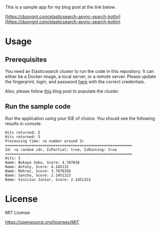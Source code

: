 This is a sample app for my blog post at the link below.

[https://duongnt.com/elasticsearch-async-search-kotlin](https://duongnt.com/elasticsearch-async-search-kotlin)

# Usage

## Prerequisites

You need an Elasticsearch cluster to run the code in this repository. It can either be a Docker image, a local server, or a remote server. Please update the fingerprint, login, and password [here](/src/main/resources/application.yml) with the correct credentials.

Also, please follow [this](https://duongnt.com/query-boosting-elasticsearch) blog post to populate the cluster.

## Run the sample code

Run the application using your IDE of choice. You should see the following results in console.
```
Hits returned: 5
Hits returned: 5
Processing time: <a number around 2>
==========================================================
Id: <a random id>, IsPartial: true, IsRunning: true
==========================================================
Hits: 5
Name: Bukayo Saka, Score: 4.787636
Name: Antony, Score: 4.145132
Name: Mahrez, Score: 3.7876358
Name: Sancho, Score: 2.1451323
Name: Vinicius Junior, Score: 2.1451323
```

# License

MIT License

https://opensource.org/licenses/MIT
